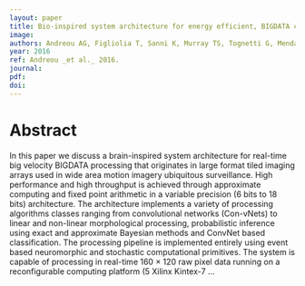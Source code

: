 ```yaml
---
layout: paper
title: Bio-inspired system architecture for energy efficient, BIGDATA computing with application to wide area motion imagery
image:
authors: Andreou AG, Figliolia T, Sanni K, Murray TS, Tognetti G, Mendat DR, Molin JL, Villemur M, Pouliquen PO, Julian P, Etienne-Cummings R, and Doxas I.
year: 2016
ref: Andreou _et al._ 2016.
journal: 
pdf: 
doi: 
---
```


# Abstract
In this paper we discuss a brain-inspired system architecture for real-time big velocity BIGDATA processing that originates in large format tiled imaging arrays used in wide area motion imagery ubiquitous surveillance. High performance and high throughput is achieved through approximate computing and fixed point arithmetic in a variable precision (6 bits to 18 bits) architecture. The architecture implements a variety of processing algorithms classes ranging from convolutional networks (Con-vNets) to linear and non-linear morphological processing, probabilistic inference using exact and approximate Bayesian methods and ConvNet based classification. The processing pipeline is implemented entirely using event based neuromorphic and stochastic computational primitives. The system is capable of processing in real-time 160 × 120 raw pixel data running on a reconfigurable computing platform (5 Xilinx Kintex-7 …


